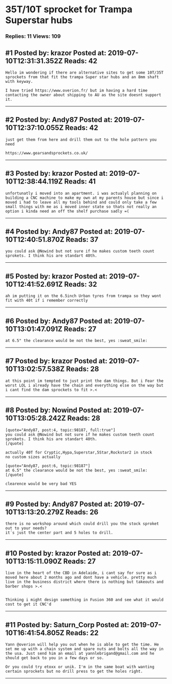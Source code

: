 # 35T/10T sprocket for Trampa Superstar hubs

### Replies: 11 Views: 109

## \#1 Posted by: krazor Posted at: 2019-07-10T12:31:31.352Z Reads: 42

```
Hello im wondering if there are alternative sites to get some 10T/35T sprockets from that fit the trampa Super star hubs and an 8mm shaft with keyway.

I have tried https://www.overion.fr/ but im having a hard time contacting the owner about shipping to AU as the site doesnt support it.
```

---
## \#2 Posted by: Andy87 Posted at: 2019-07-10T12:37:10.055Z Reads: 42

```
just get them from here and drill them out to the hole pattern you need

https://www.gearsandsprockets.co.uk/
```

---
## \#3 Posted by: krazor Posted at: 2019-07-10T12:38:44.119Z Reads: 41

```
unfortunatly i moved into an apartment. i was actualyl planning on building a CNC machine to make my own at my parents house but since i moved i had to leave all my tools behind and could only take a few small things with me as i moved inner state so thats not really an option i kinda need an off the shelf purchase sadly =(
```

---
## \#4 Posted by: Andy87 Posted at: 2019-07-10T12:40:51.870Z Reads: 37

```
you could ask @Nowind but not sure if he makes custom teeth count sprokets. I think his are standart 40th.
```

---
## \#5 Posted by: krazor Posted at: 2019-07-10T12:41:52.691Z Reads: 32

```
ah im putting it on the 6.5inch Urban tyres from trampa so they wont fit with 40t if i remember correctly
```

---
## \#6 Posted by: Andy87 Posted at: 2019-07-10T13:01:47.091Z Reads: 27

```
at 6.5" the clearance would be not the best, yes :sweat_smile:
```

---
## \#7 Posted by: krazor Posted at: 2019-07-10T13:02:57.538Z Reads: 28

```
at this point im tempted to just print the dam things. But i Fear the worst LOL i already have the chain and everything else on the way but i cant find the dam sprockets to fit >.<
```

---
## \#8 Posted by: Nowind Posted at: 2019-07-10T13:05:28.242Z Reads: 28

```
[quote="Andy87, post:4, topic:98187, full:true"]
you could ask @Nowind but not sure if he makes custom teeth count sprokets. I think his are standart 40th.
[/quote]

actually 40T for Cryptic,Hypa,Superstar,5Star,Rockstar2 in stock
no custom sizes actually

[quote="Andy87, post:6, topic:98187"]
at 6.5" the clearance would be not the best, yes :sweat_smile:
[/quote]

clearence would be very bad YES
```

---
## \#9 Posted by: Andy87 Posted at: 2019-07-10T13:13:20.279Z Reads: 26

```
there is no workshop around which could drill you the stock sproket out to your needs?
it´s just the center part and 5 holes to drill.
```

---
## \#10 Posted by: krazor Posted at: 2019-07-10T13:15:11.090Z Reads: 27

```
live in the heart of the CBD in Adelaide, i cant say for sure as i moved here about 2 months ago and dont have a vehicle. pretty much live in the business district where there is nothing but takeouts and barber shops >.<


Thinking i might design something in Fusion 360 and see what it would cost to get it CNC'd
```

---
## \#11 Posted by: Saturn_Corp Posted at: 2019-07-10T16:41:54.805Z Reads: 22

```
Yann @overion will help you out when he is able to get the time. He set me up with a chain system and spare nuts and bolts all the way in the usa. Just send him an email at yannlebrigand@gmail.com and he should get back to you in a few days or so.

Or you could try etoxx or unik. I'm in the same boat with wanting certain sprockets but no drill press to get the holes right.
```

---
